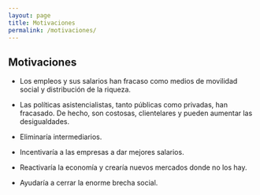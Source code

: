 ```yaml
---
layout: page
title: Motivaciones
permalink: /motivaciones/
---
```


## Motivaciones

- Los empleos y sus salarios han fracaso como medios de movilidad
social y distribución de la riqueza.

- Las políticas asistencialistas, tanto públicas como privadas, han fracasado. De hecho, son costosas, clientelares y pueden aumentar las desigualdades.  

- Eliminaría intermediarios.

- Incentivaría a las empresas a dar mejores salarios.

- Reactivaría la economía y crearía nuevos mercados donde no los hay.

- Ayudaría a cerrar la enorme brecha social.
